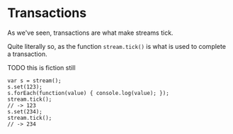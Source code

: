 # Transactions

As we've seen, transactions are what make streams tick.

Quite literally so, as the function `stream.tick()` is what is used to complete a
transaction.

TODO this is fiction still

	var s = stream();
	s.set(123);
	s.forEach(function(value) { console.log(value); });
	stream.tick();
	// -> 123
	s.set(234);
	stream.tick();
	// -> 234

